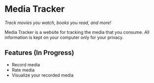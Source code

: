 # Media Tracker
*Track movies you watch, books you read, and more!*

Media Tracker is a website for tracking the media that you consume.
All information is kept on your computer only for your privacy.

## Features (In Progress)
 - Record media
 - Rate media
 - Visualize your recorded media
